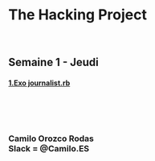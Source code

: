 <h1>The Hacking Project</h1>
<br/>
<h2>Semaine 1 - Jeudi</h2>
<h4><a href="https://github.com/rumkox/TheHackingProject2018/blob/master/semaine1/jeudi/journalist.rb">1.Exo journalist.rb</a></h4>
<br/><br/><br/>
<h3> Camilo Orozco Rodas<br/>
Slack = @Camilo.ES <br/>
